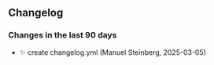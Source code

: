## Changelog

### Changes in the last 90 days

- ✨ create changelog.yml (Manuel Steinberg, 2025-03-05)
